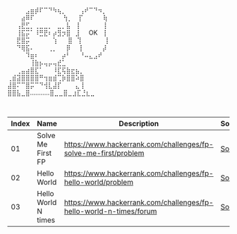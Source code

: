 
⠀⠀⠀⠀⣠⣶⡾⠏⠉⠙⠳⢦⡀⠀⠀⠀⢠⠞⠉⠙⠲⡀\
⠀⠀⠀⣴⠿⠏⠀⠀⠀⠀⠀⠀ ⢳⡀⠀ ⡏⠀⠀⠀⠀ ⢷\
⠀⠀⢠⣟⣋⡀⢀⣀⣀⡀⠀⣀⡀⣧⠀⢸⠀⠀⠀⠀⠀ ⡇\
⠀⠀⢸⣯⡭⠁⠸⣛⣟⠆⡴⣻⡲⣿⠀⣸⠀⠀OK⠀ ⡇\
⠀⠀⣟⣿⡭⠀⠀⠀⠀⠀⢱⠀⠀ ⣿⠀⢹⠀⠀⠀⠀⠀ ⡇\
⠀⠀⠙⢿⣯⠄⠀⠀⠀⢀⡀⠀⠀⡿⠀⠀⡇⠀⠀⠀⠀⡼\
⠀⠀⠀⠀⠹⣶⠆⠀⠀⠀⠀⠀⡴⠃⠀⠀⠘⠤⣄⣠⠞\
⠀⠀⠀⠀⠀⢸⣷⡦⢤⡤⢤⣞⣁\
⠀⠀⢀⣤⣴⣿⣏⠁⠀⠀⠸⣏⢯⣷⣖⣦⡀\
⢀⣾⣽⣿⣿⣿⣿⠛⢲⣶⣾⢉⡷⣿⣿⠵⣿\
⣼⣿⠍⠉⣿⡭⠉⠙⢺⣇⣼⡏⠀⠀⠀⣄⢸\
⣿⣿⣧⣀⣿...........⣿⣀⣀⣿⣀⣰⣏⣘⣆⣀

<br/>

| Index               |  Name                |  Description                                                                    | Solution                           |
| ------------------- | -------------------  | -----------------------------------------------------------------------------   | ---------------------------------- |
|  01                 |  Solve Me First FP   | https://www.hackerrank.com/challenges/fp-solve-me-first/problem                 | [Solution]()   |      
|  02                 |  Hello World         | https://www.hackerrank.com/challenges/fp-hello-world/problem                    | [Solution]()   |
|  03                 |  Hello World N times | https://www.hackerrank.com/challenges/fp-hello-world-n-times/forum              | [Solution]()   |      
